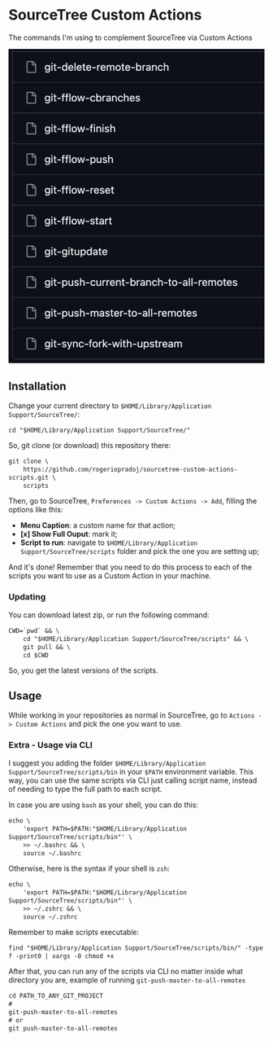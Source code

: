 # SourceTree Custom Actions

The commands I'm using to complement SourceTree via Custom Actions

![Command list in 2023-05-30](scripts-list.png)

## Installation

Change your current directory to `$HOME/Library/Application Support/SourceTree/`:

```shell
cd "$HOME/Library/Application Support/SourceTree/"
```

So, git clone (or download) this repository there: 

```shell
git clone \
    https://github.com/rogeriopradoj/sourcetree-custom-actions-scripts.git \
    scripts
```

Then, go to SourceTree, `Preferences -> Custom Actions -> Add`, filling the options like this:

- **Menu Caption**: a custom name for that action;
- **[x] Show Full Ouput**: mark it;
- **Script to run**: navigate to `$HOME/Library/Application Support/SourceTree/scripts` folder and pick the one you are setting up;

And it's done! Remember that you need to do this process to each of the scripts you want to use as a Custom Action in your machine.

### Updating

You can download latest zip, or run the following command:

```shell
CWD=`pwd` && \
    cd "$HOME/Library/Application Support/SourceTree/scripts" && \
    git pull && \
    cd $CWD
```

So, you get the latest versions of the scripts.


## Usage

While working in your repositories as normal in SourceTree, go to `Actions -> Custom Actions` and pick the one you want to use.

### Extra - Usage via CLI

I suggest you adding the folder `$HOME/Library/Application Support/SourceTree/scripts/bin` in your `$PATH` environment variable. This way, you can use the same scripts via CLI just calling script name, instead of needing to type the full path to each script.

In case you are using `bash` as your shell, you can do this:

```shell
echo \
    'export PATH=$PATH:"$HOME/Library/Application Support/SourceTree/scripts/bin"' \
    >> ~/.bashrc && \
    source ~/.bashrc
```

Otherwise, here is the syntax if your shell is `zsh`:

```shell
echo \
    'export PATH=$PATH:"$HOME/Library/Application Support/SourceTree/scripts/bin"' \
    >> ~/.zshrc && \
    source ~/.zshrc
```

Remember to make scripts executable:

```shell
find "$HOME/Library/Application Support/SourceTree/scripts/bin/" -type f -print0 | xargs -0 chmod +x
```

After that, you can run any of the scripts via CLI no matter inside what directory you are, example of running `git-push-master-to-all-remotes`

```shell
cd PATH_TO_ANY_GIT_PROJECT
#
git-push-master-to-all-remotes
# or
git push-master-to-all-remotes
```
